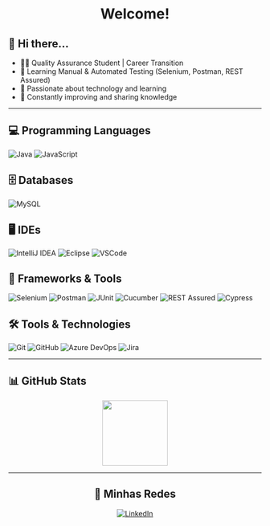 <h1 align="center">Welcome!</h1>

## 👋 Hi there...

- 👨‍💻 Quality Assurance Student | Career Transition  
- 🧪 Learning Manual & Automated Testing (Selenium, Postman, REST Assured)  
- 🧠 Passionate about technology and learning  
- 🔁 Constantly improving and sharing knowledge  

---

## 💻 Programming Languages
![Java](https://img.shields.io/badge/Java-ED8B00?style=flat-square&logo=java&logoColor=white)
![JavaScript](https://img.shields.io/badge/JavaScript-F7DF1E?style=flat-square&logo=javascript&logoColor=black)


## 🗄️ Databases
![MySQL](https://img.shields.io/badge/MySQL-00000F?style=flat-square&logo=mysql&logoColor=white)


## 🖥️ IDEs
![IntelliJ IDEA](https://img.shields.io/badge/IntelliJIDEA-000000?style=flat-square&logo=intellijidea&logoColor=white)
![Eclipse](https://img.shields.io/badge/Eclipse-2C2255?style=flat-square&logo=eclipse&logoColor=white)
![VSCode](https://img.shields.io/badge/VSCode-007ACC?style=flat-square&logo=visualstudiocode&logoColor=white)


## 🧰 Frameworks & Tools
![Selenium](https://img.shields.io/badge/Selenium-43B02A?style=flat-square&logo=selenium&logoColor=white)
![Postman](https://img.shields.io/badge/Postman-FF6C37?style=flat-square&logo=postman&logoColor=white)
![JUnit](https://img.shields.io/badge/JUnit5-25A162?style=flat-square&logo=junit5&logoColor=white)
![Cucumber](https://img.shields.io/badge/Cucumber-23D96C?style=flat-square&logo=cucumber&logoColor=white)
![REST Assured](https://img.shields.io/badge/REST%20Assured-6DB33F?style=flat-square)
![Cypress](https://img.shields.io/badge/-Cypress-17202C?style=flat-square&logo=cypress&logoColor=white)


## 🛠️ Tools & Technologies
![Git](https://img.shields.io/badge/-Git-F05032?style=flat-square&logo=git&logoColor=white)
![GitHub](https://img.shields.io/badge/-GitHub-181717?style=flat-square&logo=github&logoColor=white)
![Azure DevOps](https://img.shields.io/badge/-Azure%20DevOps-0078D7?style=flat-square&logo=azuredevops&logoColor=white)
![Jira](https://img.shields.io/badge/-Jira-0052CC?style=flat-square&logo=jira&logoColor=white)

---

## 📊 GitHub Stats

<div align="center">

<div align="center">
  <img src="https://github-readme-stats.vercel.app/api?username=renatobello&show_icons=true&theme=tokyonight" height="130">
</div>

---

## 🤝 Minhas Redes 

[![LinkedIn](https://img.shields.io/badge/-LinkedIn-0A66C2?style=flat-square&logo=linkedin&logoColor=white)](https://www.linkedin.com/in/renato-bello/)

